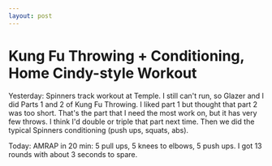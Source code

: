 ```yaml
---
layout: post
---
```


Kung Fu Throwing + Conditioning, Home Cindy-style Workout
=========================================================

Yesterday: Spinners track workout at Temple. I still can&#39;t run, so Glazer and I did Parts 1 and 2 of Kung Fu Throwing. I liked part 1 but thought that part 2 was too short. That&#39;s the part that I need the most work on, but it has very few throws. I think I&#39;d double or triple that part next time. Then we did the typical Spinners conditioning (push ups, squats, abs).

Today: AMRAP in 20 min: 5 pull ups, 5 knees to elbows, 5 push ups. I got 13 rounds with about 3 seconds to spare.

